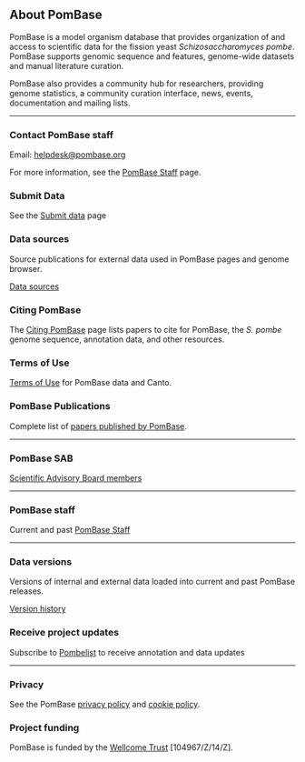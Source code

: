 ## About PomBase

PomBase is a model organism database that provides organization of
and access to scientific data for the fission yeast
*Schizosaccharomyces pombe*. PomBase supports genomic sequence and
features, genome-wide datasets and manual literature curation.

PomBase also provides a community hub for researchers, providing
genome statistics, a community curation interface, news, events,
documentation and mailing lists.

------------------------------------

### Contact PomBase staff

Email: [helpdesk@pombase.org](mailto:helpdesk@pombase.org)

For more information, see the [PomBase Staff](about/pombase-staff) page.

### Submit Data

See the [Submit data](submit-data) page

### Data sources

Source publications for external data used in PomBase pages and genome browser.

[Data sources](about/data-sources)

### Citing PomBase

The [Citing PomBase](/about/citing-pombase) page lists papers to cite
for PomBase, the *S. pombe* genome sequence, annotation data, and
other resources.

### Terms of Use

[Terms of Use](about/terms-of-use) for PomBase data and Canto.

### PomBase Publications

Complete list of [papers published by PomBase](about/published-by-pombase).

------------------------------------

### PomBase SAB

[Scientific Advisory Board members](about/pombase-sab)

------------------------------------

### PomBase staff

Current and past [PomBase Staff](about/pombase-staff)

------------------------------------

### Data versions

Versions of internal and external data loaded into current and past
PomBase releases.

[Version history](about/version-history)

### Receive project updates

Subscribe to [Pombelist](https://lists.cam.ac.uk/mailman/listinfo/ucam-pombelist) to receive
annotation and data updates

------------------------------------

### Privacy

See the PomBase [privacy policy](about/privacy-policy) and [cookie policy](about/cookie-policy).

### Project funding

PomBase is funded by the [Wellcome Trust](https://wellcome.ac.uk/) \[104967/Z/14/Z\].

